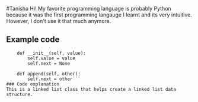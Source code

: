 #Tanisha 
Hi! My favorite programming language is probably Python because it was the first programming langauge I learnt and its very intuitive. However, I don't use it that much anymore.
## Example code
```class LinkedList():
    def __init__(self, value):
        self.value = value
        self.next = None

    def append(self, other):
        self.next = other```
### Code explanation
This is a linked list class that helps create a linked list data structure.

